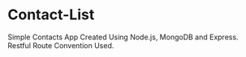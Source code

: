 # Contact-List
Simple Contacts App Created Using Node.js, MongoDB and Express.<br>
Restful Route Convention Used.
